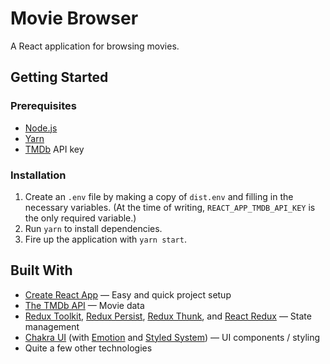# Movie Browser

A React application for browsing movies.

## Getting Started

### Prerequisites

- [Node.js](https://nodejs.org/)
- [Yarn](https://yarnpkg.com/)
- [TMDb](https://www.themoviedb.org/) API key

### Installation

1. Create an `.env` file by making a copy of `dist.env` and filling in the necessary variables.
   (At the time of writing, `REACT_APP_TMDB_API_KEY` is the only required variable.)
1. Run `yarn` to install dependencies.
1. Fire up the application with `yarn start`.

## Built With

- [Create React App](https://create-react-app.dev/) &mdash; Easy and quick project setup
- [The TMDb API](https://developers.themoviedb.org/3/) &mdash; Movie data
- [Redux Toolkit](https://redux-toolkit.js.org/), [Redux
  Persist](https://github.com/rt2zz/redux-persist/), [Redux
  Thunk](https://github.com/reduxjs/redux-thunk/), and [React Redux](https://react-redux.js.org/) &mdash; State management
- [Chakra UI](https://chakra-ui.com/) (with [Emotion](https://emotion.sh/) and [Styled
  System](https://styled-system.com/)) &mdash; UI components / styling
- Quite a few other technologies
